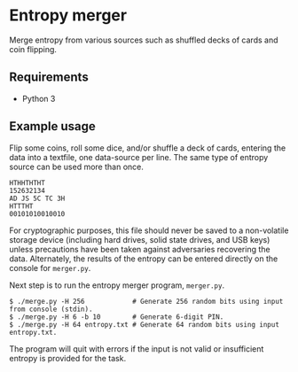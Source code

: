 # Entropy merger
Merge entropy from various sources such as shuffled decks of cards and coin flipping.

## Requirements
 * Python 3

## Example usage
Flip some coins, roll some dice, and/or shuffle a deck of cards, entering the data into a textfile, one data-source per line. The same type of entropy source can be used more than once.

    HTHHTHTHT
    152632134
    AD JS 5C TC 3H
    HTTTHT
    00101010010010

For cryptographic purposes, this file should never be saved to a non-volatile storage device (including hard drives, solid state drives, and USB keys) unless precautions have been taken against adversaries recovering the data. Alternately, the results of the entropy can be entered directly on the console for `merger.py`.

Next step is to run the entropy merger program, `merger.py`.

    $ ./merge.py -H 256            # Generate 256 random bits using input from console (stdin).
    $ ./merge.py -H 6 -b 10        # Generate 6-digit PIN.
    $ ./merge.py -H 64 entropy.txt # Generate 64 random bits using input entropy.txt.

The program will quit with errors if the input is not valid or insufficient entropy is provided for the task.